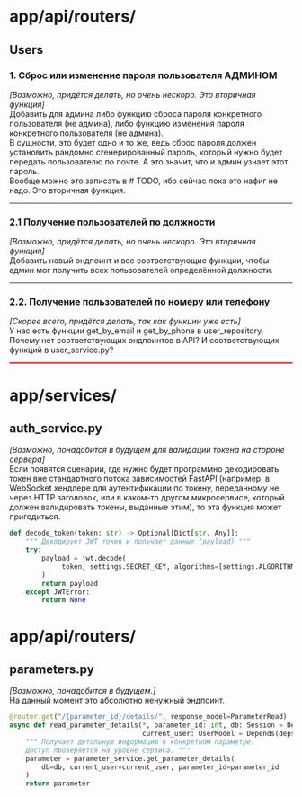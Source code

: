 # app/api/routers/

## Users

### 1. Сброс или изменение пароля пользователя АДМИНОМ
 _[Возможно, придётся делать, но очень нескоро. Это вторичная функция]_
<br> Добавить для админа либо функцию сброса пароля конкретного пользователя (не админа), либо функцию изменения пароля конкретного пользователя (не админа).
<br> В сущности, это будет одно и то же, ведь сброс пароля должен установить рандомно сгенерированный пароль, который нужно будет передать пользователю по почте. А это значит, что и админ узнает этот пароль.
<br> Вообще можно это записать в # TODO, ибо сейчас пока это нафиг не надо. Это вторичная функция.
- - - - - - - - - -
### 2.1 Получение пользователей по должности
 _[Возможно, придётся делать, но очень нескоро. Это вторичная функция]_
<br> Добавить новый эндпоинт и все соответствующие функции, чтобы админ мог получить всех пользователей определённой должности.
- - - - - - - - - -
### 2.2. Получение пользователей по номеру или телефону
 _[Скорее всего, придётся делать, так как функции уже есть]_
<br> У нас есть функции get_by_email и get_by_phone в user_repository.
<br> Почему нет соответствующих эндпоинтов в API? И соответствующих функций в user_service.py?

   <hr style="height:2.0px; border-width:0; background-color:red">

# app/services/

## auth_service.py

 _[Возможно, понадобится в будущем для валидации токена на стороне сервера]_
<br> Если появятся сценарии, где нужно будет программно декодировать токен вне стандартного потока зависимостей FastAPI (например, в WebSocket хендлере для аутентификации по токену, переданному не через HTTP заголовок, или в каком-то другом микросервисе, который должен валидировать токены, выданные этим), то эта функция может пригодиться.

```python
def decode_token(token: str) -> Optional[Dict[str, Any]]:
    """ Декодирует JWT токен и получает данные (payload) """
    try:
        payload = jwt.decode(
             token, settings.SECRET_KEY, algorithms=[settings.ALGORITHM]
        )
        return payload
    except JWTError:
        return None
```

# app/api/routers/

## parameters.py

 _[Возможно, понадобится в будущем.]_ 
<br> На данный момент это абсолютно ненужный эндпоинт.

```python
@router.get("/{parameter_id}/details/", response_model=ParameterRead)
async def read_parameter_details(*, parameter_id: int, db: Session = Depends(deps.get_db),
                                 current_user: UserModel = Depends(deps.get_current_user)) -> Parameter:
    """ Получает детальную информацию о конкретном параметре.
    Доступ проверяется на уровне сервиса. """
    parameter = parameter_service.get_parameter_details(
        db=db, current_user=current_user, parameter_id=parameter_id
    )
    return parameter
```